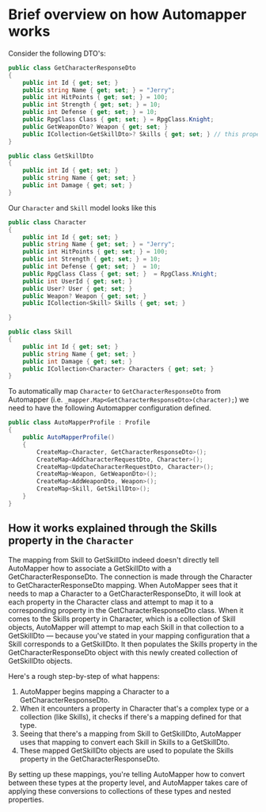 ﻿# Brief overview on how Automapper works

Consider the following DTO's:

```csharp
public class GetCharacterResponseDto
{
    public int Id { get; set; }
    public string Name { get; set; } = "Jerry"; 
    public int HitPoints { get; set; } = 100;
    public int Strength { get; set; } = 10;
    public int Defense { get; set; } = 10;
    public RpgClass Class { get; set; } = RpgClass.Knight;
    public GetWeaponDto? Weapon { get; set; }
    public ICollection<GetSkillDto>? Skills { get; set; } // this property is what the discssion will be focussing on
}

public class GetSkillDto
{
    public int Id { get; set; }
    public string Name { get; set; }
    public int Damage { get; set; }
}
```

Our `Character` and `Skill` model looks like this

```csharp
public class Character
{
    public int Id { get; set; }
    public string Name { get; set; } = "Jerry"; 
    public int HitPoints { get; set; } = 100;
    public int Strength { get; set; } = 10;
    public int Defense { get; set; }  = 10;
    public RpgClass Class { get; set; }  = RpgClass.Knight;
    public int UserId { get; set; } 
    public User? User { get; set; }
    public Weapon? Weapon { get; set; }
    public ICollection<Skill> Skills { get; set; }

}

public class Skill
{
    public int Id { get; set; }
    public string Name { get; set; }
    public int Damage { get; set; }
    public ICollection<Character> Characters { get; set; }
}
```

To automatically map `Character` to `GetCharacterResponseDto` from Automapper
(i.e. `_mapper.Map<GetCharacterResponseDto>(character);`) we need to have the following Automapper configuration
defined.

```csharp
public class AutoMapperProfile : Profile
{
    public AutoMapperProfile()
    {
        CreateMap<Character, GetCharacterResponseDto>();
        CreateMap<AddCharacterRequestDto, Character>();
        CreateMap<UpdateCharacterRequestDto, Character>();
        CreateMap<Weapon, GetWeaponDto>();
        CreateMap<AddWeaponDto, Weapon>();
        CreateMap<Skill, GetSkillDto>();
    }
}
```

## How it works explained through the Skills property in the `Character`

The mapping from Skill to GetSkillDto indeed doesn't directly tell AutoMapper how to associate a GetSkillDto with a
GetCharacterResponseDto.
The connection is made through the Character to GetCharacterResponseDto mapping.
When AutoMapper sees that it needs to map a Character to a GetCharacterResponseDto, it will look at each property in the
Character class and attempt to map it to a corresponding property in the GetCharacterResponseDto class.
When it comes to the Skills property in Character, which is a collection of Skill objects, AutoMapper will attempt to
map each Skill in that collection to a GetSkillDto — because you've stated in your mapping configuration that a Skill
corresponds to a GetSkillDto. It then populates the Skills property in the GetCharacterResponseDto object with this
newly created collection of GetSkillDto objects.

Here's a rough step-by-step of what happens:

1. AutoMapper begins mapping a Character to a GetCharacterResponseDto.
2. When it encounters a property in Character that's a complex type or a collection (like Skills), it checks if there's
   a mapping defined for that type.
3. Seeing that there's a mapping from Skill to GetSkillDto, AutoMapper uses that mapping to convert each Skill in Skills
   to a GetSkillDto.
4. These mapped GetSkillDto objects are used to populate the Skills property in the GetCharacterResponseDto.

By setting up these mappings, you're telling AutoMapper how to convert between these types at the property level, and
AutoMapper takes care of applying these conversions to collections of these types and nested properties.